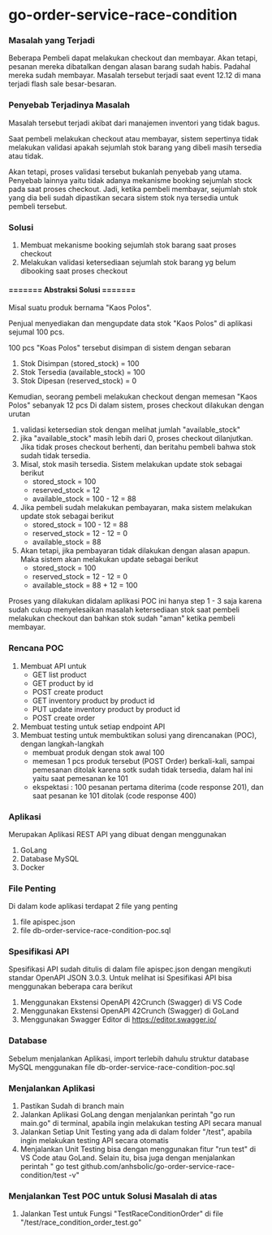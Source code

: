 # go-order-service-race-condition

### Masalah yang Terjadi
Beberapa Pembeli dapat melakukan checkout dan membayar. Akan tetapi, pesanan mereka dibatalkan dengan alasan barang sudah habis. Padahal mereka sudah membayar.
Masalah tersebut terjadi saat event 12.12 di mana terjadi flash sale besar-besaran.

### Penyebab Terjadinya Masalah
Masalah tersebut terjadi akibat dari manajemen inventori yang tidak bagus. 

Saat pembeli melakukan checkout atau membayar, sistem sepertinya tidak melakukan validasi apakah sejumlah stok barang yang dibeli masih tersedia atau tidak.

Akan tetapi, proses validasi tersebut bukanlah penyebab yang utama. Penyebab lainnya yaitu tidak adanya mekanisme booking sejumlah stock pada saat proses checkout. Jadi, ketika pembeli membayar, sejumlah stok yang dia beli sudah dipastikan secara sistem stok nya tersedia untuk pembeli tersebut.


### Solusi
1. Membuat mekanisme booking sejumlah stok barang saat proses checkout
2. Melakukan validasi ketersediaan sejumlah stok barang yg belum dibooking saat proses checkout

#### ======= Abstraksi Solusi =======
Misal suatu produk bernama "Kaos Polos".

Penjual menyediakan dan mengupdate data stok "Kaos Polos" di aplikasi sejumal 100 pcs.

100 pcs "Koas Polos" tersebut disimpan di sistem dengan sebaran
1. Stok Disimpan (stored_stock) = 100
2. Stok Tersedia (available_stock) = 100
3. Stok Dipesan (reserved_stock) = 0

Kemudian, seorang pembeli melakukan checkout dengan memesan "Kaos Polos" sebanyak 12 pcs
Di dalam sistem, proses checkout dilakukan dengan urutan
1. validasi ketersedian stok dengan melihat jumlah "available_stock"
2. jika "available_stock" masih lebih dari 0, proses checkout dilanjutkan. Jika tidak proses checkout berhenti, dan beritahu pembeli bahwa stok sudah tidak tersedia.
3. Misal, stok masih tersedia. Sistem melakukan update stok sebagai berikut
   * stored_stock = 100 
   * reserved_stock = 12
   * available_stock = 100 - 12 = 88
4. Jika pembeli sudah melakukan pembayaran, maka sistem melakukan update stok sebagai berikut
   * stored_stock = 100 - 12 = 88 
   * reserved_stock = 12 - 12 = 0
   * available_stock = 88
5. Akan tetapi, jika pembayaran tidak dilakukan dengan alasan apapun. Maka sistem akan melakukan update sebagai berikut
   * stored_stock = 100 
   * reserved_stock = 12 - 12 = 0
   * available_stock = 88 + 12 = 100

Proses yang dilakukan didalam aplikasi POC ini hanya step 1 - 3 saja karena sudah cukup menyelesaikan masalah ketersediaan stok saat pembeli melakukan checkout dan bahkan stok sudah "aman" ketika pembeli membayar.

### Rencana POC
1. Membuat API untuk
    * GET list product
    * GET product by id
    * POST create product
    * GET inventory product by product id
    * PUT update inventory product by product id
    * POST create order
2. Membuat testing untuk setiap endpoint API
3. Membuat testing untuk membuktikan solusi yang direncanakan (POC), dengan langkah-langkah
   * membuat produk dengan stok awal 100
   * memesan 1 pcs produk tersebut (POST Order) berkali-kali, sampai pemesanan ditolak karena sotk sudah tidak tersedia, dalam hal ini yaitu saat pemesanan ke 101
   * ekspektasi : 100 pesanan pertama diterima (code response 201), dan saat pesanan ke 101  ditolak (code response 400)

### Aplikasi
Merupakan Aplikasi REST API yang dibuat dengan menggunakan
1. GoLang
2. Database MySQL
3. Docker

### File Penting
Di dalam kode aplikasi terdapat 2 file yang penting
1. file apispec.json
2. file db-order-service-race-condition-poc.sql

### Spesifikasi API
Spesifikasi API sudah ditulis di dalam file apispec.json dengan mengikuti standar OpenAPI JSON 3.0.3. Untuk melihat isi Spesifikasi API bisa menggunakan beberapa cara berikut
1. Menggunakan Ekstensi OpenAPI 42Crunch (Swagger) di VS Code
2. Menggunakan Ekstensi OpenAPI 42Crunch (Swagger) di GoLand
3. Menggunakan Swagger Editor di https://editor.swagger.io/

### Database
Sebelum menjalankan Aplikasi, import terlebih dahulu struktur database MySQL menggunakan file db-order-service-race-condition-poc.sql

### Menjalankan Aplikasi
1. Pastikan Sudah di branch main
2. Jalankan Aplikasi GoLang dengan menjalankan perintah "go run main.go" di terminal, apabila ingin melakukan testing API secara manual
3. Jalankan Setiap Unit Testing yang ada di dalam folder "/test", apabila ingin melakukan testing API secara otomatis
4. Menjalankan Unit Testing bisa dengan menggunakan fitur "run test" di VS Code atau GoLand. Selain itu, bisa juga dengan menjalankan perintah " go test github.com/anhsbolic/go-order-service-race-condition/test -v"

### Menjalankan Test POC untuk Solusi Masalah di atas
1. Jalankan Test untuk Fungsi "TestRaceConditionOrder" di file "/test/race_condition_order_test.go"
